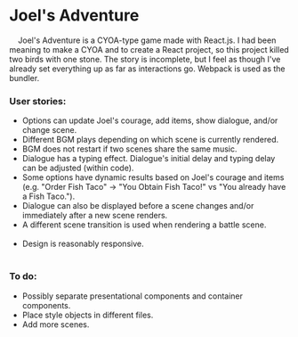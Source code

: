 # Joel's Adventure

 &nbsp;&nbsp;&nbsp; Joel's Adventure is a CYOA-type game made with React.js. I had been meaning to make a CYOA and to create a React project, so this project killed two birds with one stone. The story is incomplete, but I feel as though I've already set everything up as far as interactions go. Webpack is used as the bundler.
  
  
### User stories: <br />
* Options can update Joel's courage, add items, show dialogue, and/or change scene.<br />
* Different BGM plays depending on which scene is currently rendered. <br />
* BGM does not restart if two scenes share the same music. <br />
* Dialogue has a typing effect. Dialogue's initial delay and typing delay can be adjusted (within code). <br />
* Some options have dynamic results based on Joel's courage and items (e.g. "Order Fish Taco" -> "You Obtain Fish Taco!" vs "You already have a Fish Taco.").<br />
* Dialogue can also be displayed before a scene changes and/or immediately after a new scene renders.<br />
* A different scene transition is used when rendering a battle scene. <br /><br />
* Design is reasonably responsive.<br /><br />
    
###  To do: <br />
* Possibly separate presentational components and container components. <br />
* Place style objects in different files. <br />
* Add more scenes. <br />
